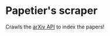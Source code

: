 # Papetier's scraper

Crawls the [arXiv API](https://arxiv.org/help/api/basics) to index the papers!

